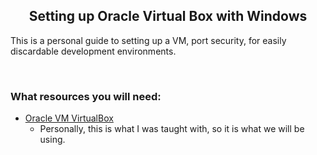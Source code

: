 <h2 align="center">Setting up Oracle Virtual Box with Windows</h2>

<p>This is a personal guide to setting up a VM, port security, for easily discardable development environments.</p>

<br>

### What resources you will need:


- [Oracle VM VirtualBox](https://www.virtualbox.org/wiki/Downloads)
    - Personally, this is what I was taught with, so it is what we will be using.
